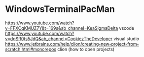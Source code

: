 # WindowsTerminalPacMan
https://www.youtube.com/watch?v=FFXCqKMUZ7Y&t=169s&ab_channel=KeaSigmaDelta vscode
https://www.youtube.com/watch?v=dqSR0ts5JdQ&ab_channel=CookiezTheDeveloper  visual studio
https://www.jetbrains.com/help/clion/creating-new-project-from-scratch.html#monorepos clion (how to open projects)
